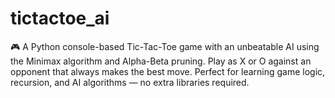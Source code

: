 # tictactoe_ai
🎮 A Python console-based Tic-Tac-Toe game with an unbeatable AI using the Minimax algorithm and Alpha-Beta pruning. Play as X or O against an opponent that always makes the best move. Perfect for learning game logic, recursion, and AI algorithms — no extra libraries required.
